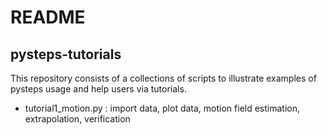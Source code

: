 # README #

## pysteps-tutorials ##

This repository consists of a collections of scripts to illustrate examples of pysteps usage and help users via tutorials.

- tutorial1_motion.py : import data, plot data, motion field estimation, extrapolation, verification
